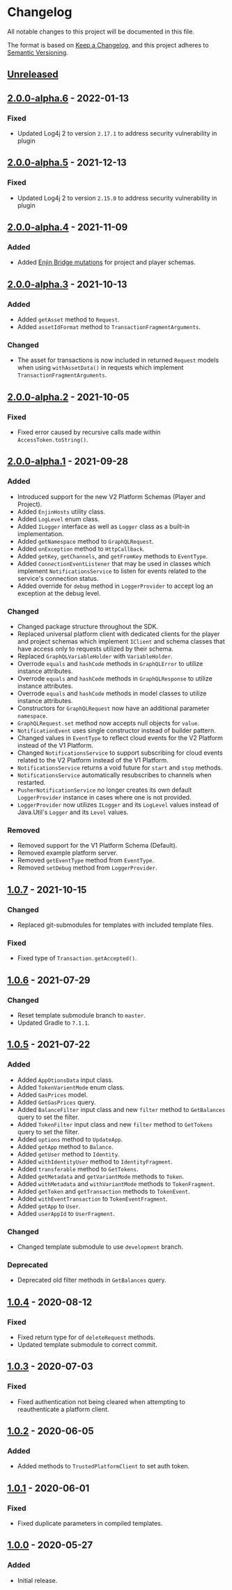 # Changelog
All notable changes to this project will be documented in this file.

The format is based on [Keep a Changelog](https://keepachangelog.com/en/1.0.0/),
and this project adheres to [Semantic Versioning](https://semver.org/spec/v2.0.0.html).

## [Unreleased]

## [2.0.0-alpha.6] - 2022-01-13
### Fixed
- Updated Log4j 2 to version `2.17.1` to address security vulnerability in plugin

## [2.0.0-alpha.5] - 2021-12-13
### Fixed
- Updated Log4j 2 to version `2.15.0` to address security vulnerability in plugin

## [2.0.0-alpha.4] - 2021-11-09
### Added
- Added [Enjin Bridge mutations](https://docs.enjin.io/enjin-api/sending-and-receiving-requests/enjin-bridge) for
  project and player schemas.

## [2.0.0-alpha.3] - 2021-10-13
### Added
- Added `getAsset` method to `Request`.
- Added `assetIdFormat` method to `TransactionFragmentArguments`.

### Changed
- The asset for transactions is now included in returned `Request` models when using `withAssetData()` in requests which
  implement `TransactionFragmentArguments`.

## [2.0.0-alpha.2] - 2021-10-05
### Fixed
- Fixed error caused by recursive calls made within `AccessToken.toString()`.

## [2.0.0-alpha.1] - 2021-09-28
### Added
- Introduced support for the new V2 Platform Schemas (Player and Project).
- Added `EnjinHosts` utility class.
- Added `LogLevel` enum class.
- Added `ILogger` interface as well as `Logger` class as a built-in implementation.
- Added `getNamespace` method to `GraphQLRequest`.
- Added `onException` method to `HttpCallback`.
- Added `getKey`, `getChannels`, and `getFromKey` methods to `EventType`.
- Added `ConnectionEventListener` that may be used in classes which implement `NotificationsService` to listen for
  events related to the service's connection status.
- Added override for `debug` method in `LoggerProvider` to accept log an exception at the debug level.

### Changed
- Changed package structure throughout the SDK.
- Replaced universal platform client with dedicated clients for the player and project schemas which implement `IClient`
  and schema classes that have access only to requests utilized by their schema.
- Replaced `GraphQLVariableHolder` with `VariableHolder`.
- Overrode `equals` and `hashCode` methods in `GraphQLError` to utilize instance attributes.
- Overrode `equals` and `hashCode` methods in `GraphQLResponse` to utilize instance attributes.
- Overrode `equals` and `hashCode` methods in model classes to utilize instance attributes.
- Constructors for `GraphQLRequest` now have an additional parameter `namespace`.
- `GraphQLRequest.set` method now accepts null objects for `value`.
- `NotificationEvent` uses single constructor instead of builder pattern.
- Changed values in `EventType` to reflect cloud events for the V2 Platform instead of the V1 Platform.
- Changed `NotificationsService` to support subscribing for cloud events related to the V2 Platform instead of the V1
  Platform.
- `NotificationsService` returns a void future for `start` and `stop` methods.
- `NotificationsService` automatically resubscribes to channels when restarted.
- `PusherNotificationService` no longer creates its own default `LoggerProvider` instance in cases where one is not
  provided.
- `LoggerProvider` now utilizes `ILogger` and its `LogLevel` values instead of Java.Util's `Logger` and its `Level`
  values.

### Removed
- Removed support for the V1 Platform Schema (Default).
- Removed example platform server.
- Removed `getEventType` method from `EventType`.
- Removed `setDebug` method from `LoggerProvider`.

## [1.0.7] - 2021-10-15
### Changed
- Replaced git-submodules for templates with included template files.

### Fixed
- Fixed type of `Transaction.getAccepted()`.

## [1.0.6] - 2021-07-29
### Changed
- Reset template submodule branch to `master`.
- Updated Gradle to `7.1.1`.

## [1.0.5] - 2021-07-22
### Added
- Added `AppOtionsData` input class.
- Added `TokenVarientMode` enum class.
- Added `GasPrices` model.
- Added `GetGasPrices` query.
- Added `BalanceFilter` input class and new `filter` method to `GetBalances` query to set the filter.
- Added `TokenFilter` input class and new `filter` method to `GetTokens` query to set the filter.
- Added `options` method to `UpdateApp`.
- Added `getApp` method to `Balance`.
- Added `getUser` method to `Identity`.
- Added `withIdentityUser` method to `IdentityFragment`.
- Added `transferable` method to `GetTokens`.
- Added `getMetadata` and `getVariantMode` methods to `Token`.
- Added `withMetadata` and `withVariantMode` methods to `TokenFragment`.
- Added `getToken` and `getTransaction` methods to `TokenEvent`.
- Added `withEventTransaction` to `TokenEventFragment`.
- Added `getApp` to `User`.
- Added `userAppId` to `UserFragment`.

### Changed
- Changed template submodule to use `development` branch.

### Deprecated
- Deprecated old filter methods in `GetBalances` query.

## [1.0.4] - 2020-08-12
### Fixed
- Fixed return type for of `deleteRequest` methods.
- Updated template submodule to correct commit.

## [1.0.3] - 2020-07-03
### Fixed
- Fixed authentication not being cleared when attempting to reauthenticate a platform client.

## [1.0.2] - 2020-06-05
### Added
- Added methods to `TrustedPlatformClient` to set auth token.

## [1.0.1] - 2020-06-01
### Fixed
- Fixed duplicate parameters in compiled templates.

## [1.0.0] - 2020-05-27
### Added
- Initial release.

[Unreleased]: https://github.com/enjin/enjin-java-sdk/compare/2.0.0-alpha.6...HEAD
[2.0.0-alpha.6]: https://github.com/enjin/enjin-java-sdk/compare/2.0.0-alpha.5...2.0.0-alpha.6
[2.0.0-alpha.5]: https://github.com/enjin/enjin-java-sdk/compare/2.0.0-alpha.4...2.0.0-alpha.5
[2.0.0-alpha.4]: https://github.com/enjin/enjin-java-sdk/compare/2.0.0-alpha.3...2.0.0-alpha.4
[2.0.0-alpha.3]: https://github.com/enjin/enjin-java-sdk/compare/2.0.0-alpha.2...2.0.0-alpha.3
[2.0.0-alpha.2]: https://github.com/enjin/enjin-java-sdk/compare/2.0.0-alpha.1...2.0.0-alpha.2
[2.0.0-alpha.1]: https://github.com/enjin/enjin-java-sdk/compare/v1.0.7...2.0.0-alpha.1
[1.0.7]: https://github.com/enjin/enjin-java-sdk/compare/v1.0.6...v1.0.7
[1.0.6]: https://github.com/enjin/enjin-java-sdk/compare/v1.0.5...v1.0.6
[1.0.5]: https://github.com/enjin/enjin-java-sdk/compare/v1.0.4...v1.0.5
[1.0.4]: https://github.com/enjin/enjin-java-sdk/compare/v1.0.3...v1.0.4
[1.0.3]: https://github.com/enjin/enjin-java-sdk/compare/v1.0.2...v1.0.3
[1.0.2]: https://github.com/enjin/enjin-java-sdk/compare/v1.0.1...v1.0.2
[1.0.1]: https://github.com/enjin/enjin-java-sdk/compare/v1.0.0...v1.0.1
[1.0.0]: https://github.com/enjin/enjin-java-sdk/releases/tag/v1.0.0